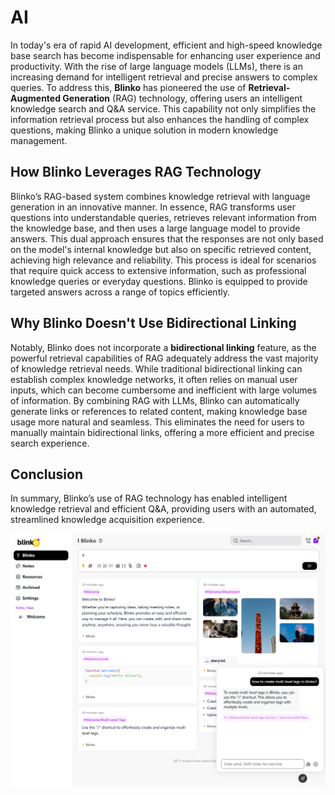 # AI

In today's era of rapid AI development, efficient and high-speed knowledge base search has become indispensable for enhancing user experience and productivity. With the rise of large language models (LLMs), there is an increasing demand for intelligent retrieval and precise answers to complex queries. To address this, **Blinko** has pioneered the use of **Retrieval-Augmented Generation** (RAG) technology, offering users an intelligent knowledge search and Q&A service. This capability not only simplifies the information retrieval process but also enhances the handling of complex questions, making Blinko a unique solution in modern knowledge management.

## How Blinko Leverages RAG Technology

Blinko’s RAG-based system combines knowledge retrieval with language generation in an innovative manner. In essence, RAG transforms user questions into understandable queries, retrieves relevant information from the knowledge base, and then uses a large language model to provide answers. This dual approach ensures that the responses are not only based on the model's internal knowledge but also on specific retrieved content, achieving high relevance and reliability. This process is ideal for scenarios that require quick access to extensive information, such as professional knowledge queries or everyday questions. Blinko is equipped to provide targeted answers across a range of topics efficiently.

## Why Blinko Doesn't Use Bidirectional Linking

Notably, Blinko does not incorporate a **bidirectional linking** feature, as the powerful retrieval capabilities of RAG adequately address the vast majority of knowledge retrieval needs. While traditional bidirectional linking can establish complex knowledge networks, it often relies on manual user inputs, which can become cumbersome and inefficient with large volumes of information. By combining RAG with LLMs, Blinko can automatically generate links or references to related content, making knowledge base usage more natural and seamless. This eliminates the need for users to manually maintain bidirectional links, offering a more efficient and precise search experience.

## Conclusion

In summary, Blinko’s use of RAG technology has enabled intelligent knowledge retrieval and efficient Q&A, providing users with an automated, streamlined knowledge acquisition experience.

![blinko](/public/get-start/ai.png)